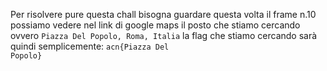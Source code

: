 Per risolvere pure questa chall bisogna guardare questa volta il frame n.10 possiamo vedere nel link di google maps il posto che stiamo cercando ovvero <code>Piazza Del Popolo, Roma, Italia</code> la flag che stiamo cercando sarà quindi semplicemente: <code>acn{Piazza Del Popolo}</code>